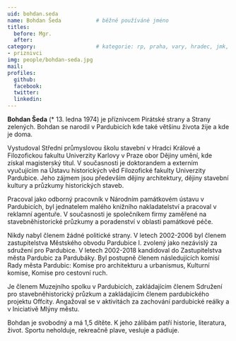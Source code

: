 ```yaml
---
uid: bohdan.seda
name: Bohdan Šeda   		# běžně používáné jméno
titles:
  before: Mgr.
  after:
category:             		# kategorie: rp, praha, vary, hradec, jmk, senat
- priznivci
img: people/bohdan-seda.jpg
mail:
profiles:
  github:
  facebook:
  twitter:
  linkedin:
---
```


**Bohdan Šeda** (* 13. ledna 1974) je příznivcem Pirátské strany a Strany zelených. Bohdan se narodil v Pardubicích kde také většinu života žije a kde je doma.

Vystudoval Střední průmyslovou školu stavební v Hradci Králové a Filozofickou fakultu Univerzity Karlovy v Praze obor Dějiny umění, kde získal magisterský titul. V současnosti je doktorandem a externím vyučujícím na Ústavu historických věd Filozofické fakulty Univerzity Pardubice. Jeho zájmem jsou především dějiny architektury, dějiny stavební kultury a průzkumy historických staveb.

Pracoval jako odborný pracovník v Národním památkovém ústavu v Pardubicích, byl jednatelem malého knižního nakladatelství a pracoval v reklamní agentuře. V současnosti je společníkem firmy zaměřené na stavebněhistorické průzkumy a poradenství v oblasti památkové péče.

Nikdy nabyl členem žádné politické strany. V letech 2002-2006 byl členem zastupitelstva Městského obvodu Pardubice I. zvolený jako nezávislý za sdružení pro Pardubice. V letech 2002-2018 kandidoval do Zastupitelstva města Pardubic za Pardubáky. Byl postupně členem následujících komisí Rady města Pardubic: Komise pro architekturu a urbanismus, Kulturní komise, Komise pro cestovní ruch.

Je členem Muzejního spolku v Pardubicích, zakládajícím členem Sdružení pro stavebněhistorický průzkum a zakládajícím členem pardubického projektu Offcity. Angažoval se v aktivitách za zachování pardubické reálky a v Iniciativě Mlýny městu.

Bohdan je svobodný a má 1,5 dítěte. K jeho zálibám patří historie, literatura, život. Sportu neholduje, rekreačně plave, vesluje a pádluje.
